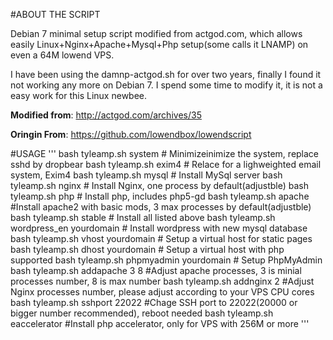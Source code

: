 #ABOUT THE SCRIPT

Debian 7 minimal setup script modified from actgod.com, which allows easily Linux+Nginx+Apache+Mysql+Php setup(some calls it LNAMP) on even a 64M lowend VPS.  

I have been using the damnp-actgod.sh for over two years, finally I found it not working any more on Debian 7. I spend some time to modify it, it is not a easy work for this Linux newbee.

****Modified from****: http://actgod.com/archives/35

****Oringin From****: https://github.com/lowendbox/lowendscript

#USAGE
'''
bash tyleamp.sh system # Minimizeinimize the system, replace sshd by dropbear
bash tyleamp.sh exim4 # Relace for a lighweighted email system, Exim4 
bash tyleamp.sh mysql # Install MySql server 
bash tyleamp.sh nginx # Install Nginx, one process by default(adjustble)
bash tyleamp.sh php # Install php, includes php5-gd
bash tyleamp.sh apache #Install apache2 with basic mods, 3 max processes by default(adjustble)
bash tyleamp.sh stable # Install all listed above
bash tyleamp.sh wordpress_en yourdomain # Install wordpress with new mysql database 
bash tyleamp.sh vhost yourdomain # Setup a virtual host for static pages
bash tyleamp.sh dhost yourdomain # Setup a virtual host with php supported
bash tyleamp.sh phpmyadmin yourdomain # Setup PhpMyAdmin 
bash tyleamp.sh addapache 3  8 #Adjust apache processes, 3 is minial processes number, 8 is max number 
bash tyleamp.sh addnginx 2 #Adjust Nginx processes number, please adjust according to your VPS CPU cores
bash tyleamp.sh sshport 22022 #Chage SSH port to 22022(20000 or bigger number recommended), reboot needed
bash tyleamp.sh eaccelerator  #Install php accelerator, only for VPS with 256M or more
'''
